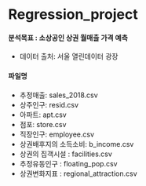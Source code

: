 # Regression_project
#### 분석목표 : 소상공인 상권 월매출 가격 예측
- 데이터 출처: 서울 열린데이터 광장

#### 파일명
- 추정매출: sales_2018.csv
- 상주인구: resid.csv
- 아파트: apt.csv
- 점포: store.csv
- 직장인구: employee.csv
- 상권배후지의 소득소비: b_income.csv
- 상권의 집객시설 : facilities.csv
- 추정유동인구 : floating_pop.csv
- 상권변화지표 : regional_attraction.csv


